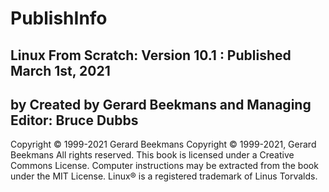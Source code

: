 # PublishInfo

## Linux From Scratch: Version 10.1 : Published March 1st, 2021
## by Created by Gerard Beekmans and Managing Editor: Bruce Dubbs
Copyright © 1999-2021 Gerard Beekmans
Copyright © 1999-2021, Gerard Beekmans
All rights reserved.
This book is licensed under a Creative Commons License.
Computer instructions may be extracted from the book under the MIT License.
Linux® is a registered trademark of Linus Torvalds.